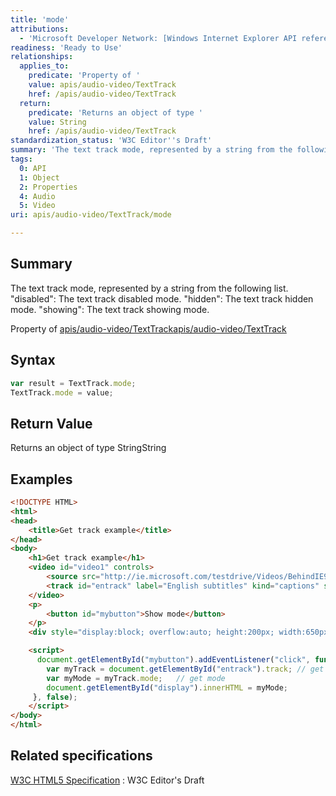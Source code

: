 ```yaml
---
title: 'mode'
attributions:
  - 'Microsoft Developer Network: [Windows Internet Explorer API reference Article](http://msdn.microsoft.com/en-us/library/ie/hh828809%28v=vs.85%29.aspx)'
readiness: 'Ready to Use'
relationships:
  applies_to:
    predicate: 'Property of '
    value: apis/audio-video/TextTrack
    href: /apis/audio-video/TextTrack
  return:
    predicate: 'Returns an object of type '
    value: String
    href: /apis/audio-video/TextTrack
standardization_status: 'W3C Editor''s Draft'
summary: 'The text track mode, represented by a string from the following list. &quot;disabled&quot;: The text track disabled mode. &quot;hidden&quot;: The text track hidden mode. &quot;showing&quot;: The text track showing mode.'
tags:
  0: API
  1: Object
  2: Properties
  4: Audio
  5: Video
uri: apis/audio-video/TextTrack/mode

---
```

## Summary

The text track mode, represented by a string from the following list. &quot;disabled&quot;: The text track disabled mode. &quot;hidden&quot;: The text track hidden mode. &quot;showing&quot;: The text track showing mode.

Property of [apis/audio-video/TextTrack](/apis/audio-video/TextTrack)[apis/audio-video/TextTrack](/apis/audio-video/TextTrack)

## Syntax

``` js
var result = TextTrack.mode;
TextTrack.mode = value;
```

## Return Value

Returns an object of type StringString

## Examples

``` html
<!DOCTYPE HTML>
<html>
<head>
    <title>Get track example</title>
</head>
<body>
    <h1>Get track example</h1>
    <video id="video1" controls>
        <source src="http://ie.microsoft.com/testdrive/Videos/BehindIE9ModernWebStandards/Video.mp4">
        <track id="entrack" label="English subtitles" kind="captions" src="entrack.vtt" srclang="en" default>
    </video>
    <p>
        <button id="mybutton">Show mode</button>
    </p>
    <div style="display:block; overflow:auto; height:200px; width:650px;" id="display"></div>

    <script>
      document.getElementById("mybutton").addEventListener("click", function () {
        var myTrack = document.getElementById("entrack").track; // get text track from track element
        var myMode = myTrack.mode;   // get mode
        document.getElementById("display").innerHTML = myMode;
     }, false);
    </script>
</body>
</html>
```

## Related specifications

[W3C HTML5 Specification](http://dev.w3.org/html5/spec/single-page.html)
:   W3C Editor's Draft
